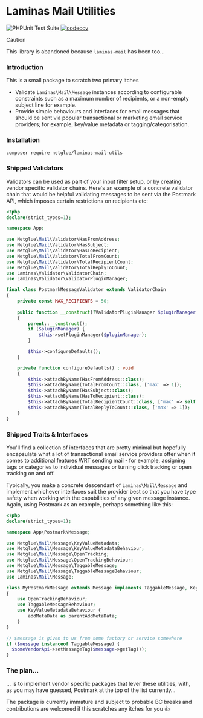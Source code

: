 # Laminas Mail Utilities

![PHPUnit Test Suite](https://github.com/netglue/laminas-mail-utils/workflows/PHPUnit%20Test%20Suite/badge.svg)
[![codecov](https://codecov.io/gh/netglue/laminas-mail-utils/branch/master/graph/badge.svg)](https://codecov.io/gh/netglue/laminas-mail-utils)

> [!CAUTION]
> This library is abandoned because `laminas-mail` has been too…

### Introduction

This is a small package to scratch two primary itches

 - Validate `Laminas\Mail\Message` instances according to configurable constraints such as a maximum number of recipients, or a non-empty subject line for example.
 - Provide simple behaviours and interfaces for email messages that should be sent via popular transactional or marketing email service providers; for example, key/value metadata or tagging/categorisation.

### Installation

```bash
composer require netglue/laminas-mail-utils
```

### Shipped Validators

Validators can be used as part of your input filter setup, or by creating vendor specific validator chains. Here's an example of a concrete validator chain that would be helpful validating messages to be sent via the Postmark API, which imposes certain restrictions on recipients etc:

```php
<?php
declare(strict_types=1);

namespace App;

use Netglue\Mail\Validator\HasFromAddress;
use Netglue\Mail\Validator\HasSubject;
use Netglue\Mail\Validator\HasToRecipient;
use Netglue\Mail\Validator\TotalFromCount;
use Netglue\Mail\Validator\TotalRecipientCount;
use Netglue\Mail\Validator\TotalReplyToCount;
use Laminas\Validator\ValidatorChain;
use Laminas\Validator\ValidatorPluginManager;

final class PostmarkMessageValidator extends ValidatorChain
{
  	private const MAX_RECIPIENTS = 50;
 		
    public function __construct(?ValidatorPluginManager $pluginManager = null)
    {
        parent::__construct();
        if ($pluginManager) {
            $this->setPluginManager($pluginManager);
        }

        $this->configureDefaults();
    }

    private function configureDefaults() : void
    {
        $this->attachByName(HasFromAddress::class);
        $this->attachByName(TotalFromCount::class, ['max' => 1]);
        $this->attachByName(HasSubject::class);
        $this->attachByName(HasToRecipient::class);
        $this->attachByName(TotalRecipientCount::class, ['max' => self::MAX_RECIPIENTS]);
        $this->attachByName(TotalReplyToCount::class, ['max' => 1]);
    }
}

```

### Shipped Traits & Interfaces

You'll find a collection of interfaces that are pretty minimal but hopefully encapsulate what a lot of transactional email service providers offer when it comes to additional features WRT sending mail - for example, assigning tags or categories to individual messages or turning click tracking or open tracking on and off.

Typically, you make a concrete descendant of `Laminas\Mail\Message` and implement whichever interfaces suit the provider best so that you have type safety when working with the capabilities of any given message instance. Again, using Postmark as an example, perhaps something like this:

```php
<?php
declare(strict_types=1);

namespace App\Postmark\Message;

use Netglue\Mail\Message\KeyValueMetadata;
use Netglue\Mail\Message\KeyValueMetadataBehaviour;
use Netglue\Mail\Message\OpenTracking;
use Netglue\Mail\Message\OpenTrackingBehaviour;
use Netglue\Mail\Message\TaggableMessage;
use Netglue\Mail\Message\TaggableMessageBehaviour;
use Laminas\Mail\Message;

class MyPostmarkMessage extends Message implements TaggableMessage, KeyValueMetadata, OpenTracking
{
    use OpenTrackingBehaviour;
    use TaggableMessageBehaviour;
    use KeyValueMetadataBehaviour {
        addMetaData as parentAddMetaData;
    }
}
```

```php
// $message is given to us from some factory or service somewhere
if ($message instanceof TaggableMessage) {
  $someVendorApi->setMessageTag($message->getTag());
}
```

### The plan…

… is to implement vendor specific packages that lever these utilities, with, as you may have guessed, Postmark at the top of the list currently…

The package is currently immature and subject to probable BC breaks and contributions are welcomed if this scratches any itches for you 👍
